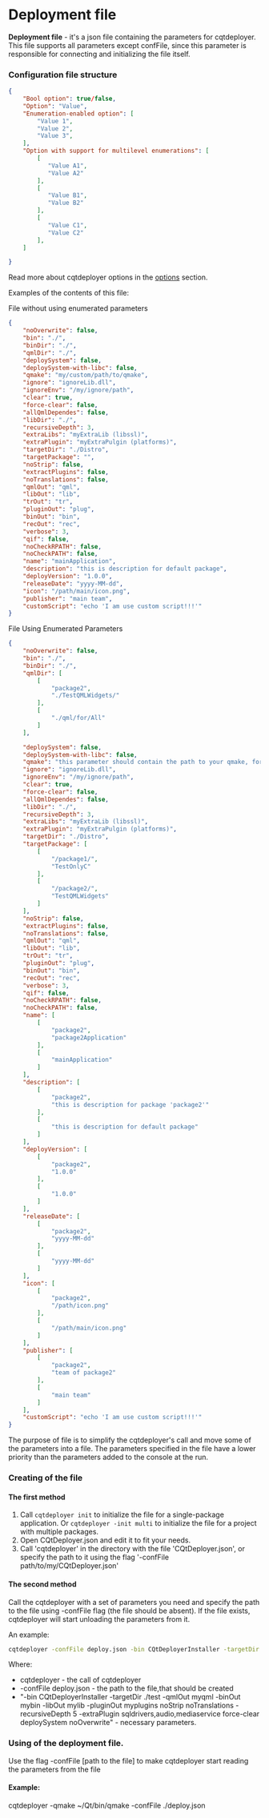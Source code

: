 # Deployment file

**Deployment file** - it's a json file containing the parameters for cqtdeployer. This file supports all parameters except confFile, since this parameter is responsible for connecting and initializing the file itself.

### Configuration file structure

```json
{
    "Bool option": true/false,
    "Option": "Value",
    "Enumeration-enabled option": [
        "Value 1",
        "Value 2",
        "Value 3",
    ],
    "Option with support for multilevel enumerations": [
        [
           "Value A1",
           "Value A2"
        ],
        [
           "Value B1",
           "Value B2"
        ],
        [
           "Value C1",
           "Value C2"
        ],
    ]

}
```

Read more about cqtdeployer options in the [options](Options.md) section.

Examples of the contents of this file:

File without using enumerated parameters
```json
{
    "noOverwrite": false,
    "bin": "./",
    "binDir": "./",
    "qmlDir": "./",
    "deploySystem": false,
    "deploySystem-with-libc": false,
    "qmake": "my/custom/path/to/qmake",
    "ignore": "ignoreLib.dll",
    "ignoreEnv": "/my/ignore/path",
    "clear": true,
    "force-clear": false,
    "allQmlDependes": false,
    "libDir": "./",
    "recursiveDepth": 3,
    "extraLibs": "myExtraLib (libssl)",
    "extraPlugin": "myExtraPulgin (platforms)",
    "targetDir": "./Distro",
    "targetPackage": "",
    "noStrip": false,
    "extractPlugins": false,
    "noTranslations": false,
    "qmlOut": "qml",
    "libOut": "lib",
    "trOut": "tr",
    "pluginOut": "plug",
    "binOut": "bin",
    "recOut": "rec",
    "verbose": 3,
    "qif": false,
    "noCheckRPATH": false,
    "noCheckPATH": false,
    "name": "mainApplication",
    "description": "this is description for default package",
    "deployVersion": "1.0.0",
    "releaseDate": "yyyy-MM-dd",
    "icon": "/path/main/icon.png",
    "publisher": "main team",
    "customScript": "echo 'I am use custom script!!!'"
}

```

File Using Enumerated Parameters
``` json
{
    "noOverwrite": false,
    "bin": "./",
    "binDir": "./",
    "qmlDir": [
        [
            "package2",
            "./TestQMLWidgets/"
        ],
        [
            "./qml/for/All"
        ]
    ],

    "deploySystem": false,
    "deploySystem-with-libc": false,
    "qmake": "this parameter should contain the path to your qmake, for Windows this field is required. On Linux, you can remove it, then qmake will be found by rpath.",
    "ignore": "ignoreLib.dll",
    "ignoreEnv": "/my/ignore/path",
    "clear": true,
    "force-clear": false,
    "allQmlDependes": false,
    "libDir": "./",
    "recursiveDepth": 3,
    "extraLibs": "myExtraLib (libssl)",
    "extraPlugin": "myExtraPulgin (platforms)",
    "targetDir": "./Distro",
    "targetPackage": [
        [
            "/package1/",
            "TestOnlyC"
        ],
        [
            "/package2/",
            "TestQMLWidgets"
        ]
    ],
    "noStrip": false,
    "extractPlugins": false,
    "noTranslations": false,
    "qmlOut": "qml",
    "libOut": "lib",
    "trOut": "tr",
    "pluginOut": "plug",
    "binOut": "bin",
    "recOut": "rec",
    "verbose": 3,
    "qif": false,
    "noCheckRPATH": false,
    "noCheckPATH": false,
    "name": [
        [
            "package2",
            "package2Application"
        ],
        [
            "mainApplication"
        ]
    ],
    "description": [
        [
            "package2",
            "this is description for package 'package2'"
        ],
        [
            "this is description for default package"
        ]
    ],
    "deployVersion": [
        [
            "package2",
            "1.0.0"
        ],
        [
            "1.0.0"
        ]
    ],
    "releaseDate": [
        [
            "package2",
            "yyyy-MM-dd"
        ],
        [
            "yyyy-MM-dd"
        ]
    ],
    "icon": [
        [
            "package2",
            "/path/icon.png"
        ],
        [
            "/path/main/icon.png"
        ]
    ],
    "publisher": [
        [
            "package2",
            "team of package2"
        ],
        [
            "main team"
        ]
    ],
    "customScript": "echo 'I am use custom script!!!'"
}

```

The purpose of file is to simplify the cqtdeployer's call and move some of the parameters into a file. The parameters specified in the file have a lower priority than the parameters added to the console at the run.

### Creating of the file

#### The first method

1. Call `cqtdeployer init` to initialize the file for a single-package application.
    Or `cqtdeployer -init multi` to initialize the file for a project with multiple packages.
2. Open CQtDeployer.json and edit it to fit your needs.
3. Call 'cqtdeployer' in the directory with the file 'CQtDeployer.json', or specify the path to it using the flag '-confFile path/to/my/CQtDeployer.json'


#### The second method
Call the cqtdeployer with a set of parameters you need and specify the path to the file using -confFile flag (the file should be absent). If the file exists, cqtdeployer will start unloading the parameters from it.

An example:
``` bash
cqtdeployer -confFile deploy.json -bin CQtDeployerInstaller -targetDir ./test -qmlOut myqml -binOut mybin -libOut mylib -pluginOut myplugins noStrip noTranslations -recursiveDepth 5 -extraPlugin sqldrivers,audio,mediaservice force-clear deploySystem noOverwrite
```

Where:

* cqtdeployer - the call of cqtdeployer
* -confFile deploy.json - the path to the file,that should be created
* "-bin CQtDeployerInstaller -targetDir ./test -qmlOut myqml -binOut mybin -libOut mylib -pluginOut myplugins noStrip noTranslations -recursiveDepth 5 -extraPlugin sqldrivers,audio,mediaservice force-clear deploySystem noOverwrite" - necessary parameters.


### Using of the deployment file.

 Use the flag -confFile [path to the file] to make cqtdeployer start reading the parameters from the file

#### Example:

cqtdeployer -qmake ~/Qt/bin/qmake -confFile ./deploy.json

